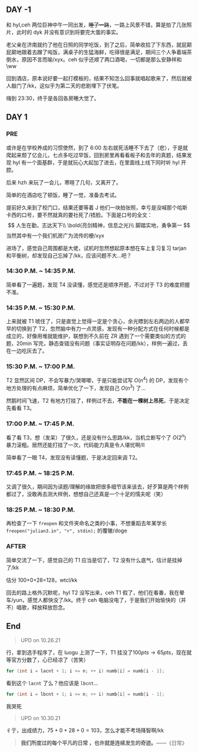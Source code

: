 ## DAY -1

和 hyl,ceh 两位巨神中午一同出发，~~睡了一路~~，一路上风景不错，算是拍了几张照片，此时的 dyk 并没有意识到将要完大蛋的事实。

老父亲在济南就约了他在日照的同学吃饭，到了之后，简单收拾了下东西，就屁颠屁颠地跟着去蹭了吨饭，满桌子的生猛海鲜，吃得很是满足，期间三个人争着端茶倒水，原因不言而喻/xyx。ceh 似乎还顺了两口酒喝，一切都是那么安静祥和\ww

回到酒店，原本说好要一起打模板的，结果不知怎么回事就唱起歌来了，然后就被人敲门了/kk，这似乎为第二天的悲剧埋下了伏笔。

嗨到 23:30，终于是各回各房睡大觉了。

## DAY 1

### PRE

或许是在学校养成的习惯使然，到了 6:00 左右就死活睡不下去了（悲），于是就爬起来颓了亿会儿，七点多吃过早饭，回到房里再看看板子和去年的真题，结果发现 hyl 有一个面基群，于是就玩心大起加了进去，在里面线上线下同时听 hyl 开腔。

后来 hzh 来玩了一会儿，寒暄了几句，又离开了。

简单的在酒店吃了顿饭，睡了一觉，准备去考试。

提前好久来到了校门口，结果还要等着 J 他们一块拍张照，幸亏是没喊那个哈斯卡西的口号，要不然就真的要社死了/捂脸。下面是口号的全文：
$$
人生在勤，志达天下\\
\bold{亮剑精神，信息之光}\\
脚踏实地，勇争第一
$$
当然其中有一个我们机房广为流传的梗/xyx

进场了，感觉自己周围都是大佬，试机时忽然想起原本想在车上复习复习 tarjan 和平衡树，却发现自己忘掉了/kk，应该问题不大...吧？

### 14:30 P.M. ~ 14:35 P.M.

简单看了一遍题，发现 T4 没读懂，感觉还是顺序开题，不过对于 T3 的难度把握不准。

### 14:35 P.M. ~ 15:30 P.M.

上来就被 T1 唬住了，只是直觉上觉得一定是个贪心，余光瞟到左右两边的人都早早的切换到了 T2，忽然脑中有力一点灵感，发现有一种分配方式在任何时候都是成立的，好像用堆就能维护，联想到不久前在 ZR 遇到了一个需要类似的方式的题，20min 写完，静态查错没有问题（事实证明存在问题/kk），样例一遍过，丢在一边吃灰去了。

### 15:30 P.M. ~ 17:00 P.M.

T2 显然区间 DP，不会写暴力/哭唧唧，于是只能尝试写 $O(n^4)$ 的 DP，发现有个地方处理的有点麻烦，简单优化了一下，发现自己 $O(n^3)$ 了...

然鹅时间飞速，T2 有地方打挂了，样例过不去，**不能在一棵树上吊死**，于是决定先看看 T3。

### 17:00 P.M. ~ 17:45 P.M.

看了看 T3，想（发呆）了很久，还是没有什么思路/kk，当机立断写个了 $O(2^n)$ 暴力滚粗。居然还能打挂了一次，代码能力真是令人堪忧啊/ll

简单看了一眼 T4，发现没有读懂题，于是决定回来调 T2。

### 17:45 P.M. ~ 18:25 P.M.

又调了很久，期间因为读题/理解的缘故把很多细节该来该去，好歹算是两个样例都过了，没敢再去测大样例，想想自己还真是一个十足的懦夫呢（笑）

### 18:25 P.M. ~ 18:30 P.M.

再检查了一下 `freopen` 和文件夹命名之类的小事，不想重蹈去年某学长 `freopen("julian3.in", "r", stdin);` 的覆辙/doge

### AFTER

简单交流了一下，感觉自己的 T1 应当是切了，T2 没有什么底气，估计是挂掉了/kk

估分 100+0+28=128，wtcl/kk

回去的路上格外沉默呢，hyl T2 没写出来，ceh T1 假了，他们在看番，我在晕车/yun，感觉人都快没了/kk。终于 ceh 电脑没电了，于是我们开始愉快的（并不）唱歌，释放释放怨念。

## End

> UPD on 10.26.21

行，拿到选手程序了，在 luogu 上测了一下，T1 挂没了$100pts\to 65pts$，现在就等官方分数了，心已经凉了（苦笑）

``` cpp
for (int i = lacnt + 1; i <= n; ++ i) numb[i] = numb[i - 1];
```

看到这个 `lacnt` 了么？他应该是 `lbcnt`...

``` cpp
for (int i = lbcnt + 1; i <= n; ++ i) numb[i] = numb[i - 1];
```

我哭死

> UPD on 10.30.21

彳亍，出成绩力，$75+0+28+0=103$，怎么才能不考场降智啊/kk

>**我们所度过的每个平凡的日常 ，也许就是连续发生的奇迹。**——《日常》

